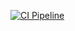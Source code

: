 [![CI Pipeline](https://github.com/Kavyashreem1/devsecops-sample-app/actions/workflows/ci.yml/badge.svg)](https://github.com/Kavyashreem1/devsecops-sample-app/actions/workflows/ci.yml)